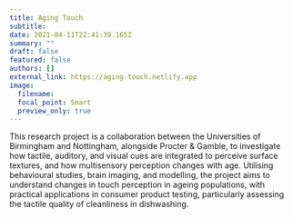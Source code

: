 ```yaml
---
title: Aging Touch 
subtitle:
date: 2021-04-11T22:41:39.165Z
summary: ""
draft: false
featured: false
authors: []
external_link: https://aging-touch.netlify.app
image:
  filename:
  focal_point: Smart
  preview_only: true
---
```




This research project is a collaboration between the Universities of Birmingham and Nottingham, alongside Procter & Gamble, to investigate how tactile, auditory, and visual cues are integrated to perceive surface textures, and how multisensory perception changes with age. Utilising behavioural studies, brain imaging, and modelling, the project aims to understand changes in touch perception in ageing populations, with practical applications in consumer product testing, particularly assessing the tactile quality of cleanliness in dishwashing.